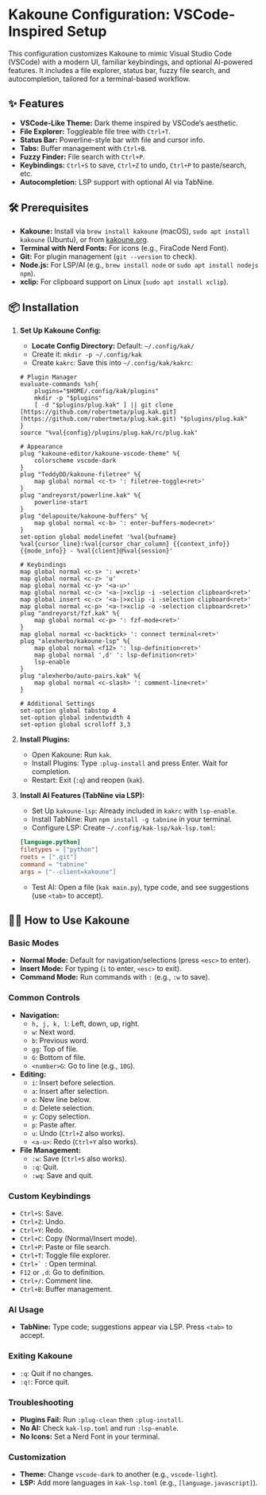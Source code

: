 # Kakoune Configuration: VSCode-Inspired Setup

This configuration customizes Kakoune to mimic Visual Studio Code (VSCode) with a modern UI, familiar keybindings, and optional AI-powered features. It includes a file explorer, status bar, fuzzy file search, and autocompletion, tailored for a terminal-based workflow.

## ✨ Features

* **VSCode-Like Theme:** Dark theme inspired by VSCode’s aesthetic.
* **File Explorer:** Toggleable file tree with `Ctrl+T`.
* **Status Bar:** Powerline-style bar with file and cursor info.
* **Tabs:** Buffer management with `Ctrl+B`.
* **Fuzzy Finder:** File search with `Ctrl+P`.
* **Keybindings:** `Ctrl+S` to save, `Ctrl+Z` to undo, `Ctrl+P` to paste/search, etc.
* **Autocompletion:** LSP support with optional AI via TabNine.

## 🛠️ Prerequisites

* **Kakoune:** Install via `brew install kakoune` (macOS), `sudo apt install kakoune` (Ubuntu), or from [kakoune.org](https://kakoune.org/).
* **Terminal with Nerd Fonts:** For icons (e.g., FiraCode Nerd Font).
* **Git:** For plugin management (`git --version` to check).
* **Node.js:** For LSP/AI (e.g., `brew install node` or `sudo apt install nodejs npm`).
* **xclip:** For clipboard support on Linux (`sudo apt install xclip`).

## 📦 Installation

1.  **Set Up Kakoune Config:**

    * **Locate Config Directory:** Default: `~/.config/kak/`
    * Create it: `mkdir -p ~/.config/kak`
    * Create `kakrc`: Save this into `~/.config/kak/kakrc`:

    ```kak
    # Plugin Manager
    evaluate-commands %sh{
        plugins="$HOME/.config/kak/plugins"
        mkdir -p "$plugins"
        [ -d "$plugins/plug.kak" ] || git clone [https://github.com/robertmeta/plug.kak.git](https://github.com/robertmeta/plug.kak.git) "$plugins/plug.kak"
    }
    source "%val{config}/plugins/plug.kak/rc/plug.kak"

    # Appearance
    plug "kakoune-editor/kakoune-vscode-theme" %{
        colorscheme vscode-dark
    }
    plug "TeddyDD/kakoune-filetree" %{
        map global normal <c-t> ': filetree-toggle<ret>'
    }
    plug "andreyorst/powerline.kak" %{
        powerline-start
    }
    plug "delapouite/kakoune-buffers" %{
        map global normal <c-b> ': enter-buffers-mode<ret>'
    }
    set-option global modelinefmt '%val{bufname} %val{cursor_line}:%val{cursor_char_column} {{context_info}} {{mode_info}} - %val{client}@%val{session}'

    # Keybindings
    map global normal <c-s> ': w<ret>'
    map global normal <c-z> 'u'
    map global normal <c-y> '<a-u>'
    map global normal <c-c> '<a-|>xclip -i -selection clipboard<ret>'
    map global insert <c-c> '<a-|>xclip -i -selection clipboard<ret>'
    map global normal <c-p> '<a-!>xclip -o -selection clipboard<ret>'
    plug "andreyorst/fzf.kak" %{
        map global normal <c-p> ': fzf-mode<ret>'
    }
    map global normal <c-backtick> ': connect terminal<ret>'
    plug "alexherbo/kakoune-lsp" %{
        map global normal <f12> ': lsp-definition<ret>'
        map global normal ',d' ': lsp-definition<ret>'
        lsp-enable
    }
    plug "alexherbo/auto-pairs.kak" %{
        map global normal <c-slash> ': comment-line<ret>'
    }

    # Additional Settings
    set-option global tabstop 4
    set-option global indentwidth 4
    set-option global scrolloff 3,3
    ```

2.  **Install Plugins:**

    * Open Kakoune: Run `kak`.
    * Install Plugins: Type `:plug-install` and press Enter. Wait for completion.
    * Restart: Exit (`:q`) and reopen (`kak`).

3.  **Install AI Features (TabNine via LSP):**

    * Set Up `kakoune-lsp`: Already included in `kakrc` with `lsp-enable`.
    * Install TabNine: Run `npm install -g tabnine` in your terminal.
    * Configure LSP: Create `~/.config/kak-lsp/kak-lsp.toml`:

    ```toml
    [language.python]
    filetypes = ["python"]
    roots = [".git"]
    command = "tabnine"
    args = ["--client=kakoune"]
    ```

    * Test AI: Open a file (`kak main.py`), type code, and see suggestions (use `<tab>` to accept).

## 🧑‍💻 How to Use Kakoune

### Basic Modes

* **Normal Mode:** Default for navigation/selections (press `<esc>` to enter).
* **Insert Mode:** For typing (`i` to enter, `<esc>` to exit).
* **Command Mode:** Run commands with `:` (e.g., `:w` to save).

### Common Controls

* **Navigation:**
    * `h, j, k, l`: Left, down, up, right.
    * `w`: Next word.
    * `b`: Previous word.
    * `gg`: Top of file.
    * `G`: Bottom of file.
    * `<number>G`: Go to line (e.g., `10G`).
* **Editing:**
    * `i`: Insert before selection.
    * `a`: Insert after selection.
    * `o`: New line below.
    * `d`: Delete selection.
    * `y`: Copy selection.
    * `p`: Paste after.
    * `u`: Undo (`Ctrl+Z` also works).
    * `<a-u>`: Redo (`Ctrl+Y` also works).
* **File Management:**
    * `:w`: Save (`Ctrl+S` also works).
    * `:q`: Quit.
    * `:wq`: Save and quit.

### Custom Keybindings

* `Ctrl+S`: Save.
* `Ctrl+Z`: Undo.
* `Ctrl+Y`: Redo.
* `Ctrl+C`: Copy (Normal/Insert mode).
* `Ctrl+P`: Paste or file search.
* `Ctrl+T`: Toggle file explorer.
* ``Ctrl+` ``: Open terminal.
* `F12` or `,d`: Go to definition.
* `Ctrl+/`: Comment line.
* `Ctrl+B`: Buffer management.

### AI Usage

* **TabNine:** Type code; suggestions appear via LSP. Press `<tab>` to accept.

### Exiting Kakoune

* `:q`: Quit if no changes.
* `:q!`: Force quit.

### Troubleshooting

* **Plugins Fail:** Run `:plug-clean` then `:plug-install`.
* **No AI:** Check `kak-lsp.toml` and run `:lsp-enable`.
* **No Icons:** Set a Nerd Font in your terminal.

### Customization

* **Theme:** Change `vscode-dark` to another (e.g., `vscode-light`).
* **LSP:** Add more languages in `kak-lsp.toml` (e.g., `[language.javascript]`).
